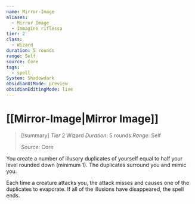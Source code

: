 ```yaml
---
name: Mirror-Image
aliases:
  - Mirror Image
  - Immagine riflessa
tier: 2
class:
  - Wizard
duration: 5 rounds
range: Self
source: Core
tags:
  - spell
System: Shadowdark
obsidianUIMode: preview
obsidianEditingMode: live
---
```

# [[Mirror-Image|Mirror Image]]

>[!summary]
> *Tier* 2
> Wizard
> *Duration*: 5 rounds
> *Range*: Self
> 
> *Source:* Core

You create a number of illusory duplicates of yourself equal to half your level rounded down (minimum 1). The duplicates surround you and mimic you. 

Each time a creature attacks you, the attack misses and causes one of the duplicates to evaporate. If all of the illusions have disappeared, the spell ends.




